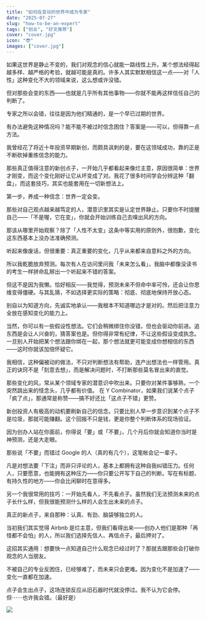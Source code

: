 ```yaml
---
title: "如何在变动的世界中成为专家"
date: "2025-07-27"
slug: "how-to-be-an-expert"
tags: ["创业", "好文推荐"]
cover: "cover.jpg"
icon: "😎"
images: ["cover.jpg"]
---
```

如果这世界是静止不变的，我们对观念的信心就能一路线性上升。某个想法经得起越多样、越严格的考验，就越可能是真的。许多人其实默默相信这一点——对「人性」这种变化不大的领域来说，这么想或许没错。



但对那些会变的东西——也就是几乎所有其他事物——你就不能再这样信任自己的判断了。



专家之所以会错，往往是因为他们精通的，是一个早已过期的世界。



有办法避免这种情况吗？能不能不被过时信念困住？答案是——可以，但得靠一点方法。



我曾经花了将近十年投资早期新创，而颇具讽刺的是，要在这领域成功，靠的正是不断砍掉重练信念的能力。



那些真正值得注意的新创点子，一开始几乎都看起来像烂主意，原因很简单：世界才刚变，而这个变化刚好让它从坏变成了对。我花了很多时间学会分辨这种「翻盘」，而这套技巧，其实也能套用在一切新想法上。



第一步，养成一种信念：世界一定会变。



那些对自己观点越来越笃定的人，潜意识里其实是认定世界静止。只要你不时提醒自己——「不是喔，它在变」，你就会开始训练自己去嗅出风的方向。



那该从哪里开始观察？除了「人性不太变」这条中等实用的原则外，很抱歉，变化这东西基本上没办法准确预测。



听起来像废话，但很重要：真正重要的变化，几乎从来都来自意料之外的方向。



所以我乾脆放弃预测。每次有人在访问里问我「未来怎么看」，我脑中都像没读书的考生一样拼命乱掰出一个听起来不错的答案。



但这不是因为我懒。恰好相反——我觉得，预测未来不但命中率可怜，还会让你思维变得僵硬。与其乱猜，不如选择更实际的策略：彻底、彻底地保持开放心态。



别自以为知道方向，先诚实地承认——我根本不知道哪边才是对的。然后把注意力全放在感知变化的能力上。



当然，你可以有一些假设性想法。它们会稍微绑住你没错，但也会驱动你前进。追东西是会让人兴奋的，猜答案也是。但你得非常有纪律，不让这些假设变成执念。
一旦别人开始把某个想法跟你绑在一起，那个想法就更可能变成你想相信的东西——这时你就该加倍怀疑它。



我相信，这种偏被动的做法，不只对判断想法有帮助，连产出想法也一样管用。真正的诀窍不是「刻意去想」，而是解决问题时，不打断那些莫名冒出来的直觉。



那些变化的风，常从某个领域专家的潜意识中吹出来。只要你对某件事够熟，一个突然跳出来的怪念头，几乎都有价值。
在 Y Combinator，如果我们说某个点子「疯了点」，那通常是称赞——搞不好还比「这点子不错」更赞。



新创投资人有极高的动机要刷新自己的信念。只要比别人早一步意识到某个点子不是垃圾，那就可能赚翻。这个回报不只是钱，更是你整个判断体系的现场验证。



因为创办人站在你面前，你得说「要」或「不要」，几个月后你就会知道你当时是神预测，还是大走眼。



那些说「不要」而错过 Google 的人（真的有几个），这笔帐会记一辈子。



凡是对想法要「下注」而非只评论的人，基本上都拥有这种自我纠错压力。任何人，只要愿意，也能拥有这种压力——你只要公开写下自己的判断。写在有标题、有持久性的地方——你会比闲聊时在意得多。



另一个我很常用的技巧：一开始先看人，不先看点子。虽然我们无法预测未来的点子长什么样，但我很能预测什么样的人会生出未来的点子。



真正的新点子，来自那种：认真、有劲、脑袋够独立的人。



当初我们其实觉得 Airbnb 是烂主意，但我们看得出来——创办人他们是那种「再怪都不会怕」的人，所以我们选择先信人、再信点子，最后押对了。



这招其实通用：想要快一点知道自己什么观念已经过时了？那就去跟那些会打破你观念的人当朋友。



不被自己的专业反困住，已经够难了，而未来只会更难。因为变化不是加速了——变化一直都在加速。



点子会生出点子，这场连锁反应从旧石器时代就没停过。我不认为它会停。
但⋯⋯也许我会错。（最好是）




![](https://prod-files-secure.s3.us-west-2.amazonaws.com/112d0858-5090-4d34-a606-b75eb8d65fd2/46476355-9cf3-4e99-9b7a-3531bc426380/1000202064.png?X-Amz-Algorithm=AWS4-HMAC-SHA256&X-Amz-Content-Sha256=UNSIGNED-PAYLOAD&X-Amz-Credential=ASIAZI2LB4663N5APJVJ%2F20251007%2Fus-west-2%2Fs3%2Faws4_request&X-Amz-Date=20251007T084127Z&X-Amz-Expires=3600&X-Amz-Security-Token=IQoJb3JpZ2luX2VjEAgaCXVzLXdlc3QtMiJHMEUCIQCrIHsvQgbJ6iZdIfKhJuk2otJVCQ412DAS6mn%2FZrOXVwIgYos2TCDhQtGfQwh6JkXeLFPFXu%2FD8RJNPb9kZOU2bbwqiAQIof%2F%2F%2F%2F%2F%2F%2F%2F%2F%2FARAAGgw2Mzc0MjMxODM4MDUiDGq8gHwB0UaBlxHj6yrcA3qj4pZ9QE3WgANGzF7cnxfLcb1BYY3BVQp%2FQZFJKsWql10KI%2BwPzBrCJ5ZW%2Bfof9W3gLxfFpgztcl%2Fdn7EYWhWeyJN7aKUlrCBGk32tYplRbrvNxu8dQmKR5eKKmslWtDvzpaWGcpBjeTHJ7YUxjUTda8ng2Xk6KUIRLm%2F%2F%2B0%2BNe3rj5X%2FF7ljfvGWwphL%2BkHuCXaanaAS4TWyoo5zU0V4sZj5Z3EhKlDzIU82JjsHgYYN4HvA9CRZwL%2FbS2PZfoAZb8hSA%2FnlDhSaC9V1pyHEhQHqcvU6Rl3PZAw6E0GfcGlcyPMSdnkp%2Fq1%2FlzQ%2FUwOF1%2Fqcw2woSi11E0nsIfxjdXOiR8r9R%2B0pxImb4afTk5x4FLau%2Fs6Ykydw%2FGdxd%2BJC9L7ZGchJi1gEmLAgOST5FnqhO9sALNy7WMRasa%2B%2B3EjYREriFKvy2nc%2BkEP7IbXjb5wvQZjypJfwkb%2B5AJQ5E24vPdOM%2FOH9ylEis2H6fbBUPCiPRTj67zLxg0ahhi7B3w%2BJpyan72Zu2F0rin0ZgHy%2FmHBNooQlOjpzW195K1eNUSGGwny%2F7IcBNcRtrcPV3T83%2BTlyTZC5KkkvIvSQq20WEhXNGz5g%2BvGdP%2BRAVeHLIM1OyPjxlAdynMI2Sk8cGOqUB7z4wfmOIu8lbPCRn2V3i59Op9nHvM1jCcgrn58dM2SylpqvnlqATqgGcUyqup%2BOP72zssHtEwRV1cpeh1F8fhMcrFWfO6Cw0SfgaWuKy7WLWm1X5NL3lwrF7lqUcShwUnCj4h1UFMDSsz2nqLp3DcRds30Rm6fVG%2FVelHwkgeY9F3LAC5zhmNhX6HBs8cmcqr8Yym905%2BqDqv6i5qiPC%2Ff%2FGPdXN&X-Amz-Signature=1757a477d5ef518ac7a9b11b677e8d33208e37d8b65c0f6c377d59d867295875&X-Amz-SignedHeaders=host&x-amz-checksum-mode=ENABLED&x-id=GetObject)

